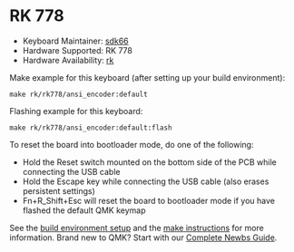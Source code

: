 # RK 778

* Keyboard Maintainer: [sdk66](https://github.com/sdk66)
* Hardware Supported: RK 778
* Hardware Availability: [rk](http://www.rkgaming.com)

Make example for this keyboard (after setting up your build environment):

    make rk/rk778/ansi_encoder:default
        
Flashing example for this keyboard:

    make rk/rk778/ansi_encoder:default:flash

To reset the board into bootloader mode, do one of the following:

* Hold the Reset switch mounted on the bottom side of the PCB while connecting the USB cable
* Hold the Escape key while connecting the USB cable (also erases persistent settings)
* Fn+R_Shift+Esc will reset the board to bootloader mode if you have flashed the default QMK keymap

See the [build environment setup](https://docs.qmk.fm/#/getting_started_build_tools) and the [make instructions](https://docs.qmk.fm/#/getting_started_make_guide) for more information. Brand new to QMK? Start with our [Complete Newbs Guide](https://docs.qmk.fm/#/newbs).

